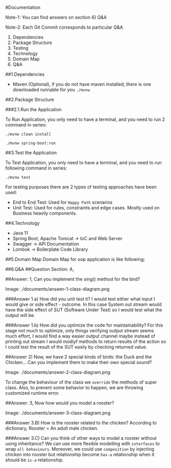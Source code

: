 #Documentation 

Note-1: You can find answers on section 6) Q&A

Note-2: Each Git Commit corresponds to particular Q&A  

1. Dependencies
2. Package Structure
3. Testing
4. Technology
5. Domain Map
6. Q&A

##1.Dependencies

- Maven (Optional), if you do not have maven installed, there is one downloaded runnable for you `./mvnw`


##2.Package Structure

###2.1.Run the Application

To Run Application, you only need to have a terminal,
and you need to run 2 command in series:

    ./mvnw clean install 
    
    ./mvnw spring-boot:run

    
##3.Test the Application

To Test Application, you only need to have a terminal,
and you need to run following command in series:

    ./mvnw test    

For testing purposes there are 2 types of testing approaches have been used:
- End to End Test: Used for `Happy Path` scenarios
- Unit Test: Used for rules, constraints and edge cases. Mostly used on Business heavily components. 
 
##4.Technology

- Java 11
- Spring Boot, Apache Tomcat -> IoC and Web Server 
- Swagger -> API Documentation
- Lombok -> Boilerplate Code Library


##5.Domain Map
Domain Map for oop application is like following;


##6.Q&A
##Question Section: A, 

##Answer: 1, Can you implement the sing() method for the bird?

Image: ./documents/answer-1-class-diagram.png

###Answer 1.a) How did you unit test it?
I would test either what input I would give or side effect - outcome. 
In this case System out stream would have the side effect of SUT (Software Under Test) so I would test what the output will be.

###Answer 1.b) How did you optimize the code for maintainability?
For this stage not much to optimize, only things verifying output stream seems much effort, I would find a way easier output channel
maybe instead of printing out stream I would modiyf methods to return results of the action so I could test the result of the SUT
easily by checking returned value.

##Answer 2) Now, we have 2 special kinds of birds: the Duck and the Chicken... Can you implement them to make their own special sound?

Image: ./documents/answer-2-class-diagram.png

To change the behaviour of the class we `override` the methods of super class. Also, to prevent some behavior to happen, we are throwing customized runtime error.   

##Answer: 3, Now how would you model a rooster?

Image: ./documents/answer-3-class-diagram.png

###Answer 3.B) How is the rooster related to the chicken?
According to dictionary, Rooster = An adult male chicken. 

###Answer 3.C) Can you think of other ways to model a rooster without using inheritance?
We can use more flexible modelling with `interfaces` to wrap `all behaviours`. Moreover, we could use `composition` by 
injecting chicken into rooster but relationship become `has-a` relationship when it should be `is-a` relationship. 